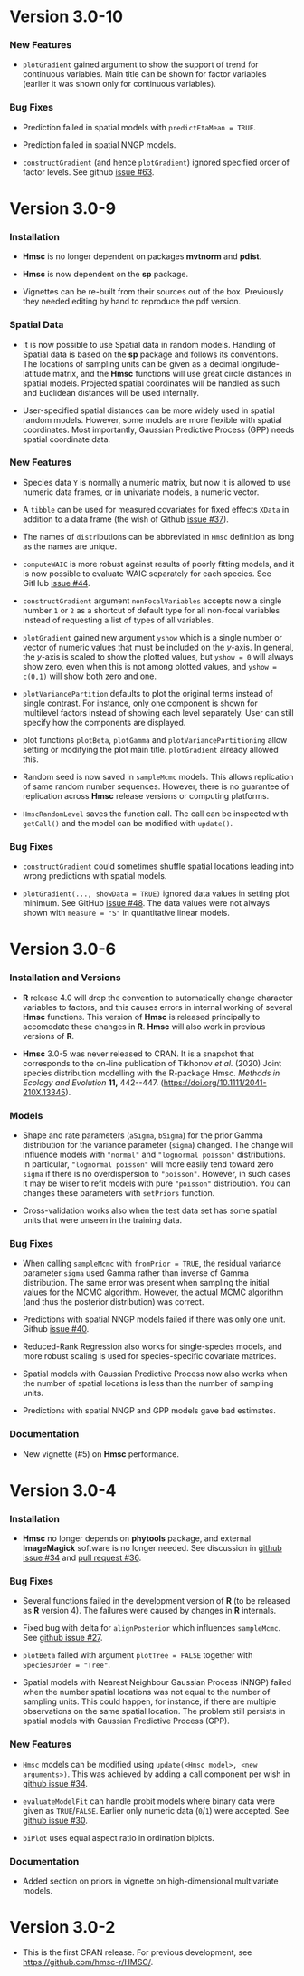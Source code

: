 Version 3.0-10
==============

### New Features

* `plotGradient` gained argument to show the support of trend for
  continuous variables. Main title can be shown for factor variables
  (earlier it was shown only for continuous variables).

### Bug Fixes

* Prediction failed in spatial models with `predictEtaMean = TRUE`.

* Prediction failed in spatial NNGP models.

* `constructGradient` (and hence `plotGradient`) ignored specified
  order of factor levels. See github
  [issue #63](https://github.com/hmsc-r/HMSC/issues/63).

Version 3.0-9
=============

### Installation

* **Hmsc** is no longer dependent on packages **mvtnorm** and
  **pdist**.

* **Hmsc** is now dependent on the **sp** package.

* Vignettes can be re-built from their sources out of the box.
  Previously they needed editing by hand to reproduce the pdf version.

### Spatial Data

* It is now possible to use Spatial data in random models. Handling of
  Spatial data is based on the **sp** package and follows its
  conventions. The locations of sampling units can be given as a
  decimal longitude-latitude matrix, and the **Hmsc** functions will
  use great circle distances in spatial models. Projected spatial
  coordinates will be handled as such and Euclidean distances will be
  used internally.

* User-specified spatial distances can be more widely used in spatial
  random models. However, some models are more flexible with spatial
  coordinates. Most importantly, Gaussian Predictive Process (GPP)
  needs spatial coordinate data.

### New Features

* Species data `Y` is normally a numeric matrix, but now it is allowed
  to use numeric data frames, or in univariate models, a numeric vector.

* A `tibble` can be used for measured covariates for fixed effects
  `XData` in addition to a data frame (the wish of Github
  [issue #37](https://github.com/hmsc-r/HMSC/issues/37)).

* The names of `distr`ibutions can be abbreviated in `Hmsc` definition
  as long as the names are unique.

* `computeWAIC` is more robust against results of poorly fitting
  models, and it is now possible to evaluate WAIC separately for each
  species. See GitHub
  [issue #44](https://github.com/hmsc-r/HMSC/issues/44).

* `constructGradient` argument `nonFocalVariables` accepts now a
  single number `1` or `2` as a shortcut of default type for all
  non-focal variables instead of requesting a list of types of all
  variables.

* `plotGradient` gained new argument `yshow` which is a single number
  or vector of numeric values that must be included on the
  *y*-axis. In general, the *y*-axis is scaled to show the plotted
  values, but `yshow = 0` will always show zero, even when this is not
  among plotted values, and `yshow = c(0,1)` will show both zero and
  one.

* `plotVariancePartition` defaults to plot the original terms instead
  of single contrast. For instance, only one component is shown for
  multilevel factors instead of showing each level separately. User
  can still specify how the components are displayed.

* plot functions `plotBeta`, `plotGamma` and
  `plotVariancePartitioning` allow setting or modifying the plot main
  title. `plotGradient` already allowed this.

* Random seed is now saved in `sampleMcmc` models. This allows
  replication of same random number sequences. However, there is no
  guarantee of replication across **Hmsc** release versions or
  computing platforms.

* `HmscRandomLevel` saves the function call. The call can be inspected
  with `getCall()` and the model can be modified with `update()`.


### Bug Fixes

* `constructGradient` could sometimes shuffle spatial locations
  leading into wrong predictions with spatial models.

* `plotGradient(..., showData = TRUE)` ignored data values in setting
  plot minimum. See GitHub
  [issue #48](https://github.com/hmsc-r/HMSC/issues/48). The data
  values were not always shown with `measure = "S"` in quantitative
  linear models.

Version 3.0-6
=============

### Installation and Versions

* **R** release 4.0 will drop the convention to automatically change
  character variables to factors, and this causes errors in internal
  working of several **Hmsc** functions. This version of **Hmsc** is
  released principally to accomodate these changes in **R**. **Hmsc**
  will also work in previous versions of **R**.

* **Hmsc** 3.0-5 was never released to CRAN. It is a snapshot that
  corresponds to the on-line publication of Tikhonov *et al.* (2020)
  Joint species distribution modelling with the R-package
  Hmsc. *Methods in Ecology and Evolution* **11,**
  442--447. (https://doi.org/10.1111/2041-210X.13345).

### Models

* Shape and rate parameters (`aSigma`, `bSigma`) for the prior Gamma
  distribution for the variance parameter (`sigma`) changed. The
  change will influence models with `"normal"` and `"lognormal
  poisson"` distributions. In particular, `"lognormal poisson"` will
  more easily tend toward zero `sigma` if there is no overdispersion
  to `"poisson"`.  However, in such cases it may be wiser to refit
  models with pure `"poisson"` distribution. You can changes these
  parameters with `setPriors` function.

* Cross-validation works also when the test data set has some spatial
  units that were unseen in the training data.

### Bug Fixes

* When calling `sampleMcmc` with `fromPrior = TRUE`, the residual
  variance parameter `sigma` used Gamma rather than inverse of Gamma
  distribution. The same error was present when sampling the initial
  values for the MCMC algorithm. However, the actual MCMC algorithm
  (and thus the posterior distribution) was correct.

* Predictions with spatial NNGP models failed if there was only one
  unit. Github [issue #40](https://github.com/hmsc-r/HMSC/issues/40).

* Reduced-Rank Regression also works for single-species models, and
  more robust scaling is used for species-specific covariate matrices.
  
* Spatial models with Gaussian Predictive Process now also works when
  the number of spatial locations is less than the number of sampling 
  units.

* Predictions with spatial NNGP and GPP models gave bad estimates. 

### Documentation

* New vignette (#5) on **Hmsc** performance.

Version 3.0-4
=============

### Installation

* **Hmsc** no longer depends on **phytools** package, and external
  **ImageMagick** software is no longer needed. See discussion in
  [github issue #34](https://github.com/hmsc-r/HMSC/issues/34) and
  [pull request #36](https://github.com/hmsc-r/HMSC/pull/36).

### Bug Fixes

* Several functions failed in the development version of **R** (to be
  released as **R** version 4). The failures were caused by changes in
  **R** internals.

* Fixed bug with delta for `alignPosterior` which influences
`sampleMcmc`. See
[github issue #27](https://github.com/hmsc-r/HMSC/issues/27).

* `plotBeta` failed with argument `plotTree = FALSE` together with
`SpeciesOrder = "Tree"`.

* Spatial models with Nearest Neighbour Gaussian Process (NNGP) failed
  when the number spatial locations was not equal to the number of
  sampling units. This could happen, for instance, if there are
  multiple observations on the same spatial location. The problem
  still persists in spatial models with Gaussian Predictive Process
  (GPP).

### New Features

* `Hmsc` models can be modified using `update(<Hmsc model>, <new
  arguments>)`. This was achieved by adding a call component per wish
  in [github issue #34](https://github.com/hmsc-r/HMSC/issues/34).

* `evaluateModelFit` can handle probit models where binary data
  were given as `TRUE`/`FALSE`. Earlier only numeric data (`0`/`1`)
  were accepted. See
  [github issue #30](https://github.com/hmsc-r/HMSC/issues/30).

* `biPlot` uses equal aspect ratio in ordination biplots.

### Documentation

* Added section on priors in vignette on high-dimensional multivariate models.

Version 3.0-2
=============

* This is the first CRAN release. For previous development, see
  https://github.com/hmsc-r/HMSC/.

